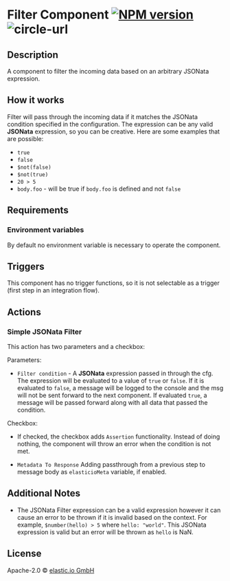 # Filter Component [![NPM version][npm-image]][npm-url] ![circle-url]

## Description

A component to filter the incoming data based on an arbitrary JSONata expression.

## How it works

Filter will pass through the incoming data if it matches the JSONata condition specified
in the configuration. The expression can be any valid __JSONata__ expression, so you can be creative.
Here are some examples that are possible:

*   `true`
*   `false`
*   `$not(false)`
*   `$not(true)`
*    `20 > 5`
*   `body.foo` - will be true if `body.foo` is defined and not `false`

## Requirements

### Environment variables

By default no environment variable is necessary to operate the component.

## Triggers

This component has no trigger functions, so it is not selectable as a trigger (first step in an integration flow).

## Actions

### Simple JSONata Filter

This action has two parameters and a checkbox:

Parameters:
*   `Filter condition` - A __JSONata__ expression passed in through the cfg. The expression will be evaluated to a value of  `true` or `false`. If 
it is evaluated to `false`, a message will be logged to the console and the msg will not be sent forward to the next component. If evaluated `true`, a message will be passed forward along with all data that passed the condition.

Checkbox:
* If checked, the checkbox adds `Assertion` functionality. Instead of doing nothing, the component will throw an error when the condition is not met.

* `Metadata To Response` Adding passthrough from a previous step to message body as `elasticioMeta` variable, if enabled.

## Additional Notes

*   The JSONata Filter expression can be a valid expression however it can cause an error to be thrown if it is invalid based on the context. For example, 
`$number(hello) > 5` where `hello: "world"`. This JSONata expression is valid but an error will be thrown as `hello` is NaN.
 
## License

Apache-2.0 © [elastic.io GmbH](https://www.elastic.io)


[npm-image]: https://badge.fury.io/js/filter-component.svg
[npm-url]: https://npmjs.org/package/filter-component
[circle-url]: https://circleci.com/gh/elasticio/filter-component.svg?style=svg
[daviddm-image]: https://david-dm.org/elasticio/filter-component.svg?theme=shields.io

